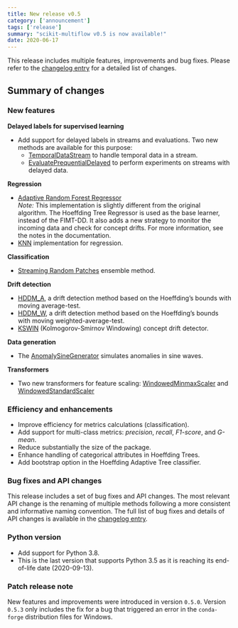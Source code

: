 ```yaml
---
title: New release v0.5
category: ['announcement']
tags: ['release']
summary: "scikit-multiflow v0.5 is now available!"
date: 2020-06-17
---
```


This release includes multiple features, improvements and bug fixes. Please refer to the 
[changelog entry](https://scikit-multiflow.readthedocs.io/en/stable/whats_new.html#version-0-5-0)
for a detailed list of changes.

## Summary of changes

### New features

**Delayed labels for supervised learning**

- Add support for delayed labels in streams and evaluations. Two new methods are available for this purpose:
  - [TemporalDataStream](https://scikit-multiflow.readthedocs.io/en/stable/api/generated/skmultiflow.data.TemporalDataStream.html#skmultiflow.data.TemporalDataStream)
  to handle temporal data in a stream.
  - [EvaluatePrequentialDelayed](https://scikit-multiflow.readthedocs.io/en/stable/api/generated/skmultiflow.evaluation.EvaluatePrequentialDelayed.html#skmultiflow.evaluation.EvaluatePrequentialDelayed) to perform experiments on streams 
  with delayed data. 

**Regression**

- [Adaptive Random Forest Regressor](https://scikit-multiflow.readthedocs.io/en/stable/api/generated/skmultiflow.meta.AdaptiveRandomForestRegressor.html#skmultiflow.meta.AdaptiveRandomForestRegressor)\
*Note:* This implementation is slightly different from the original algorithm. The Hoeffding Tree Regressor is used as
the base learner, instead of the FIMT-DD. It also adds a new strategy to monitor the incoming data and check for concept
drifts. For more information, see the notes in the documentation.
- [KNN](https://scikit-multiflow.readthedocs.io/en/stable/api/generated/skmultiflow.lazy.KNNRegressor.html#skmultiflow.lazy.KNNRegressor) 
implementation for regression.

**Classification**

- [Streaming Random Patches](https://scikit-multiflow.readthedocs.io/en/stable/api/generated/skmultiflow.meta.StreamingRandomPatchesClassifier.html#skmultiflow.meta.StreamingRandomPatchesClassifier)
ensemble method.

**Drift detection**

- [HDDM_A](https://scikit-multiflow.readthedocs.io/en/stable/api/generated/skmultiflow.drift_detection.HDDM_A.html#skmultiflow.drift_detection.HDDM_A),
a drift detection method based on the Hoeffding’s bounds with moving average-test.
- [HDDM_W](https://scikit-multiflow.readthedocs.io/en/stable/api/generated/skmultiflow.drift_detection.HDDM_W.html#skmultiflow.drift_detection.HDDM_W),
a drift detection method based on the Hoeffding’s bounds with moving weighted-average-test.
- [KSWIN](https://scikit-multiflow.readthedocs.io/en/stable/api/generated/skmultiflow.drift_detection.KSWIN.html#skmultiflow.drift_detection.KSWIN) (Kolmogorov-Smirnov Windowing) concept drift detector.


**Data generation**

- The [AnomalySineGenerator](https://scikit-multiflow.readthedocs.io/en/stable/api/generated/skmultiflow.data.AnomalySineGenerator.html#skmultiflow.data.AnomalySineGenerator)
simulates anomalies in sine waves.

**Transformers**

- Two new transformers for feature scaling: 
[WindowedMinmaxScaler](https://scikit-multiflow.readthedocs.io/en/stable/api/generated/skmultiflow.transform.WindowedMinmaxScaler.html#skmultiflow.transform.WindowedMinmaxScaler)
and [WindowedStandardScaler](https://scikit-multiflow.readthedocs.io/en/stable/api/generated/skmultiflow.transform.WindowedStandardScaler.html#skmultiflow.transform.WindowedStandardScaler)

### Efficiency and enhancements

- Improve efficiency for metrics calculations (classification).
- Add support for multi-class metrics: *precision*, *recall*, *F1-score*, and *G-mean*.
- Reduce substantially the size of the package.
- Enhance handling of categorical attributes in Hoeffding Trees.
- Add bootstrap option in the Hoeffding Adaptive Tree classifier.

### Bug fixes and API changes

This release includes a set of bug fixes and API changes. The most relevant API change is the renaming of multiple
methods following a more consistent and informative naming convention. The full list of bug fixes and details of
API changes is available in the [changelog entry](https://scikit-multiflow.readthedocs.io/en/stable/whats_new.html#version-0-5-0).

### Python version

- Add support for Python 3.8. 
- This is the last version that supports Python 3.5 as it is reaching its end-of-life date (2020-09-13).

### Patch release note

New features and improvements were introduced in version `0.5.0`. Version `0.5.3` only includes the fix for a bug that
triggered an error in the `conda-forge` distribution files for Windows.